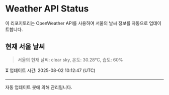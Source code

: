 
# Weather API Status

이 리포지토리는 OpenWeather API를 사용하여 서울의 날씨 정보를 자동으로 업데이트합니다.

## 현재 서울 날씨
> 서울의 현재 날씨: clear sky, 온도: 30.28°C, 습도: 60%

⏳ 업데이트 시간: 2025-08-02 10:12:47 (UTC)

---
자동 업데이트 봇에 의해 관리됩니다.
